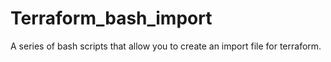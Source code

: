 # Terraform_bash_import
A series of bash scripts that allow you to create an import file for terraform. 
